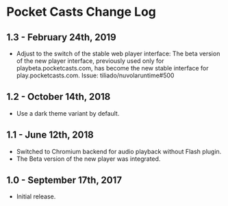 Pocket Casts Change Log
=======================

1.3 - February 24th, 2019
-------------------------

 * Adjust to the switch of the stable web player interface: The beta version of the new player interface,
   previously used only for playbeta.pocketcasts.com, has become the new stable interface for play.pocketcasts.com.
   Issue: tiliado/nuvolaruntime#500

1.2 - October 14th, 2018
------------------------

  * Use a dark theme variant by default.

1.1 - June 12th, 2018
---------------------

  * Switched to Chromium backend for audio playback without Flash plugin.
  * The Beta version of the new player was integrated.

1.0 - September 17th, 2017
-----------------------

  * Initial release.

